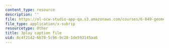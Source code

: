 ```yaml
---
content_type: resource
description: ''
file: https://ol-ocw-studio-app-qa.s3.amazonaws.com/courses/6-849-geometric-folding-algorithms-linkages-origami-polyhedra-fall-2012/8c4f21426b785c969c281de593145aa6_64Kp4kgRdzs.vtt
file_type: application/x-subrip
resourcetype: Other
title: 3play caption file
uid: 8c4f2142-6b78-5c96-9c28-1de593145aa6
---
```

